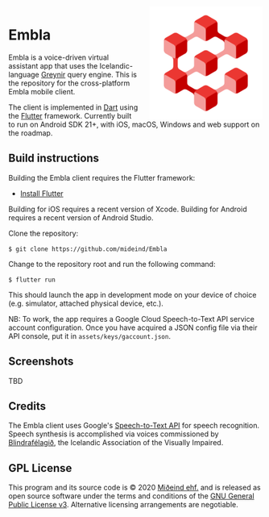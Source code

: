<img src="assets/images/logo.png" align="right" width="224" height="224" style="margin-left:20px;">

# Embla

Embla is a voice-driven virtual assistant app that uses the Icelandic-language
[Greynir](https://greynir.is) query engine. This is the repository for the
cross-platform Embla mobile client.

The client is implemented in [Dart](https://dart.dev/) using the
[Flutter](https://flutter.dev) framework. Currently built to run on Android SDK 21+,
with iOS, macOS, Windows and web support on the roadmap.

## Build instructions

Building the Embla client requires the Flutter framework:

* [Install Flutter](https://flutter.dev/docs/get-started/install)

Building for iOS requires a recent version of Xcode. Building for Android requires
a recent version of Android Studio.

Clone the repository:

```
$ git clone https://github.com/mideind/Embla
```

Change to the repository root and run the following command:

```
$ flutter run
```

This should launch the app in development mode on your device of choice (e.g.
simulator, attached physical device, etc.).

NB: To work, the app requires a Google Cloud Speech-to-Text API service account configuration.
Once you have acquired a JSON config file via their API console, put it in `assets/keys/gaccount.json`.

## Screenshots

TBD

## Credits

The Embla client uses Google's [Speech-to-Text API](https://cloud.google.com/speech-to-text)
for speech recognition. Speech synthesis is accomplished via voices commissioned by
[Blindrafélagið](https://blind.is), the Icelandic Association of the Visually Impaired.

## GPL License

This program and its source code is &copy; 2020 [Miðeind ehf.](https://miðeind.is) and is
released as open source software under the terms and conditions of the
[GNU General Public License v3](https://www.gnu.org/licenses/gpl-3.0.html).
Alternative licensing arrangements are negotiable.
